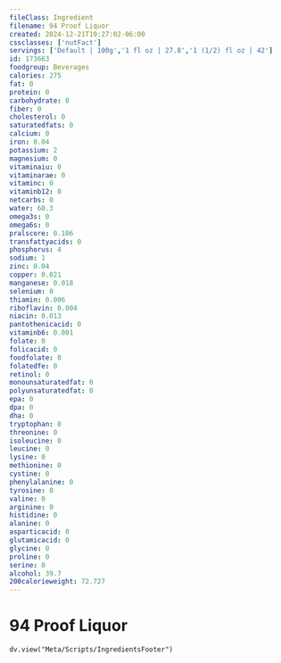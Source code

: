 ```yaml
---
fileClass: Ingredient
filename: 94 Proof Liquor
created: 2024-12-21T19:27:02-06:00
cssclasses: ['nutFact']
servings: ['Default | 100g','1 fl oz | 27.8','1 (1/2) fl oz | 42']
id: 173663
foodgroup: Beverages
calories: 275
fat: 0
protein: 0
carbohydrate: 0
fiber: 0
cholesterol: 0
saturatedfats: 0
calcium: 0
iron: 0.04
potassium: 2
magnesium: 0
vitaminaiu: 0
vitaminarae: 0
vitaminc: 0
vitaminb12: 0
netcarbs: 0
water: 60.3
omega3s: 0
omega6s: 0
pralscore: 0.106
transfattyacids: 0
phosphorus: 4
sodium: 1
zinc: 0.04
copper: 0.021
manganese: 0.018
selenium: 0
thiamin: 0.006
riboflavin: 0.004
niacin: 0.013
pantothenicacid: 0
vitaminb6: 0.001
folate: 0
folicacid: 0
foodfolate: 0
folatedfe: 0
retinol: 0
monounsaturatedfat: 0
polyunsaturatedfat: 0
epa: 0
dpa: 0
dha: 0
tryptophan: 0
threonine: 0
isoleucine: 0
leucine: 0
lysine: 0
methionine: 0
cystine: 0
phenylalanine: 0
tyrosine: 0
valine: 0
arginine: 0
histidine: 0
alanine: 0
asparticacid: 0
glutamicacid: 0
glycine: 0
proline: 0
serine: 0
alcohol: 39.7
200calorieweight: 72.727
---
```


# 94 Proof Liquor

```dataviewjs
dv.view("Meta/Scripts/IngredientsFooter")
```
